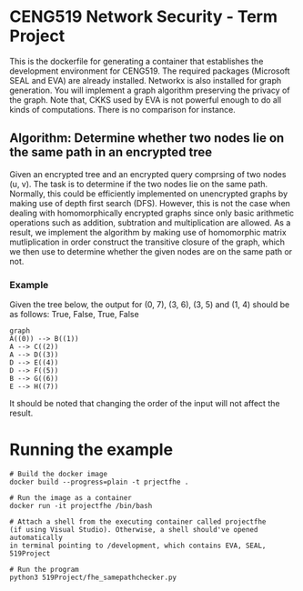 
# CENG519 Network Security - Term Project

This is the dockerfile for generating a container that establishes the development environment for CENG519. The required packages (Microsoft SEAL and EVA) are already installed. Networkx is also installed for graph generation. You will implement a graph algorithm preserving the privacy of the graph. Note that, CKKS used by EVA is not powerful enough to do all kinds of computations. There is no comparison for instance. 

## Algorithm: Determine whether two nodes lie on the same path in an encrypted tree

Given an encrypted tree and an encrypted query comprsing of two nodes (u, v). The task is to determine if the two nodes lie on the same path. Normally, this could be efficiently implemented on unencrypted graphs by making use of depth first search (DFS). However, this is not the case when dealing with homomorphically encrypted graphs since only basic arithmetic operations such as addition, subtration and multiplication are allowed. As a result, we implement the algorithm by making use of homomorphic matrix mutliplication in order construct the transitive closure of the graph, which we then use to determine whether the given nodes are on the same path or not. 

### Example
Given the tree below, the output for (0, 7), (3, 6), (3, 5) and (1, 4) should be as follows: 
True, False, True, False 

```mermaid
graph 
A((0)) --> B((1)) 
A --> C((2))
A --> D((3))
D --> E((4))
D --> F((5))
B --> G((6))
E --> H((7))
```

It should be noted that changing the order of the input will not affect the result. 

# Running the example

```
# Build the docker image
docker build --progress=plain -t prjectfhe .

# Run the image as a container
docker run -it projectfhe /bin/bash

# Attach a shell from the executing container called projectfhe 
(if using Visual Studio). Otherwise, a shell should've opened automatically 
in terminal pointing to /development, which contains EVA, SEAL, 519Project

# Run the program 
python3 519Project/fhe_samepathchecker.py

```
